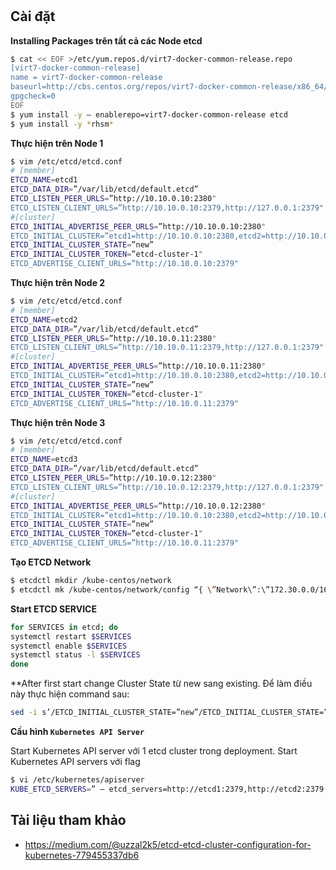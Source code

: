 #
## Cài đặt 
**Installing Packages trên tất cả các Node etcd**
```sh
$ cat << EOF >/etc/yum.repos.d/virt7-docker-common-release.repo
[virt7-docker-common-release]
name = virt7-docker-common-release
baseurl=http://cbs.centos.org/repos/virt7-docker-common-release/x86_64/os/
gpgcheck=0
EOF
$ yum install -y — enablerepo=virt7-docker-common-release etcd
$ yum install -y *rhsm*
```
**Thực hiện trên Node 1**

```sh
$ vim /etc/etcd/etcd.conf
# [member]
ETCD_NAME=etcd1
ETCD_DATA_DIR=”/var/lib/etcd/default.etcd”
ETCD_LISTEN_PEER_URLS=”http://10.10.0.10:2380"
ETCD_LISTEN_CLIENT_URLS=”http://10.10.0.10:2379,http://127.0.0.1:2379"
#[cluster]
ETCD_INITIAL_ADVERTISE_PEER_URLS=”http://10.10.0.10:2380"
ETCD_INITIAL_CLUSTER=”etcd1=http://10.10.0.10:2380,etcd2=http://10.10.0.11:2380,etcd3=http://10.10.0.12:2380"
ETCD_INITIAL_CLUSTER_STATE=”new”
ETCD_INITIAL_CLUSTER_TOKEN=”etcd-cluster-1"
ETCD_ADVERTISE_CLIENT_URLS=”http://10.10.0.10:2379"
```
**Thực hiện trên Node 2**

```sh
$ vim /etc/etcd/etcd.conf
# [member]
ETCD_NAME=etcd2
ETCD_DATA_DIR=”/var/lib/etcd/default.etcd”
ETCD_LISTEN_PEER_URLS=”http://10.10.0.11:2380"
ETCD_LISTEN_CLIENT_URLS=”http://10.10.0.11:2379,http://127.0.0.1:2379"
#[cluster]
ETCD_INITIAL_ADVERTISE_PEER_URLS=”http://10.10.0.11:2380"
ETCD_INITIAL_CLUSTER=”etcd1=http://10.10.0.10:2380,etcd2=http://10.10.0.11:2380,etcd3=http://10.10.0.12:2380"
ETCD_INITIAL_CLUSTER_STATE=”new”
ETCD_INITIAL_CLUSTER_TOKEN=”etcd-cluster-1"
ETCD_ADVERTISE_CLIENT_URLS=”http://10.10.0.11:2379"
```
**Thực hiện trên Node 3**
```sh
$ vim /etc/etcd/etcd.conf
# [member]
ETCD_NAME=etcd3
ETCD_DATA_DIR=”/var/lib/etcd/default.etcd”
ETCD_LISTEN_PEER_URLS=”http://10.10.0.12:2380"
ETCD_LISTEN_CLIENT_URLS=”http://10.10.0.12:2379,http://127.0.0.1:2379"
#[cluster]
ETCD_INITIAL_ADVERTISE_PEER_URLS=”http://10.10.0.12:2380"
ETCD_INITIAL_CLUSTER=”etcd1=http://10.10.0.10:2380,etcd2=http://10.10.0.11:2380,etcd3=http://10.10.0.12:2380"
ETCD_INITIAL_CLUSTER_STATE=”new”
ETCD_INITIAL_CLUSTER_TOKEN=”etcd-cluster-1"
ETCD_ADVERTISE_CLIENT_URLS=”http://10.10.0.11:2379"
```
**Tạo ETCD Network**
```sh
$ etcdctl mkdir /kube-centos/network
$ etcdctl mk /kube-centos/network/config “{ \”Network\”:\”172.30.0.0/16\”,\”SubnetLen\”:24,\”Backend\”: {\”Type\”:\”vxlan\”}}”
```

**Start ETCD SERVICE**
```sh
for SERVICES in etcd; do
systemctl restart $SERVICES
systemctl enable $SERVICES
systemctl status -l $SERVICES
done
```
**After first start change Cluster State từ new sang existing. Để làm điều này thực hiện command sau:
```sh
sed -i s’/ETCD_INITIAL_CLUSTER_STATE=”new”/ETCD_INITIAL_CLUSTER_STATE=”existing”/’g /etc/etcd/etcd.conf
```
**Cấu hình `Kubernetes API Server`**

Start Kubernetes API server với 1 etcd cluster trong deployment. Start Kubernetes API servers với flag
```sh
$ vi /etc/kubernetes/apiserver
KUBE_ETCD_SERVERS=” — etcd_servers=http://etcd1:2379,http://etcd2:2379, http://etcd3:2379"
```







## Tài liệu tham khảo 
- https://medium.com/@uzzal2k5/etcd-etcd-cluster-configuration-for-kubernetes-779455337db6
